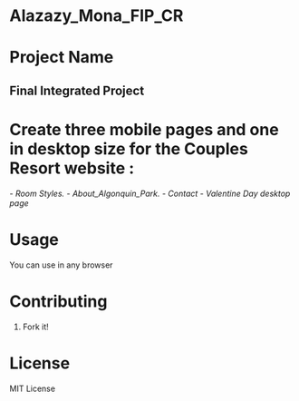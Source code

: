 # Alazazy_Mona_FIP_CR

# Project Name

## **Final Integrated Project**

 # Create three mobile pages and one in desktop size for the Couples Resort website :
 *- Room Styles.*
 *- About_Algonquin_Park.*
 *- Contact* 
 *- Valentine Day desktop page*

# Usage

You can use in any browser

# Contributing

1. Fork it!

# License

MIT License
